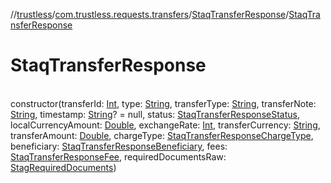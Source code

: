 //[trustless](../../../index.md)/[com.trustless.requests.transfers](../index.md)/[StaqTransferResponse](index.md)/[StaqTransferResponse](-staq-transfer-response.md)

# StaqTransferResponse

\
constructor(transferId: [Int](https://kotlinlang.org/api/latest/jvm/stdlib/kotlin/-int/index.html), type: [String](https://kotlinlang.org/api/latest/jvm/stdlib/kotlin/-string/index.html), transferType: [String](https://kotlinlang.org/api/latest/jvm/stdlib/kotlin/-string/index.html), transferNote: [String](https://kotlinlang.org/api/latest/jvm/stdlib/kotlin/-string/index.html), timestamp: [String](https://kotlinlang.org/api/latest/jvm/stdlib/kotlin/-string/index.html)? = null, status: [StaqTransferResponseStatus](../-staq-transfer-response-status/index.md), localCurrencyAmount: [Double](https://kotlinlang.org/api/latest/jvm/stdlib/kotlin/-double/index.html), exchangeRate: [Int](https://kotlinlang.org/api/latest/jvm/stdlib/kotlin/-int/index.html), transferCurrency: [String](https://kotlinlang.org/api/latest/jvm/stdlib/kotlin/-string/index.html), transferAmount: [Double](https://kotlinlang.org/api/latest/jvm/stdlib/kotlin/-double/index.html), chargeType: [StaqTransferResponseChargeType](../-staq-transfer-response-charge-type/index.md), beneficiary: [StaqTransferResponseBeneficiary](../-staq-transfer-response-beneficiary/index.md), fees: [StaqTransferResponseFee](../-staq-transfer-response-fee/index.md), requiredDocumentsRaw: [StagRequiredDocuments](../-stag-required-documents/index.md))
